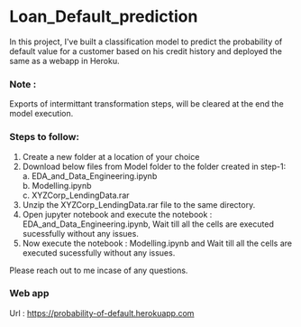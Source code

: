 # Loan_Default_prediction

In this project, I've built a classification model to predict the probability of default value for a customer based on his credit history and deployed the same as a webapp in Heroku.

### Note :  
Exports of intermittant transformation steps, will be cleared at the end the model execution.
### Steps to follow:
1. Create a new folder at a location of your choice
2. Download below files from Model folder to the folder created in step-1:  
	a. EDA_and_Data_Engineering.ipynb  
	b. Modelling.ipynb  
	c. XYZCorp_LendingData.rar  
3. Unzip the XYZCorp_LendingData.rar file to the same directory.
4. Open jupyter notebook and execute the notebook : EDA_and_Data_Engineering.ipynb, Wait till all the cells are executed sucessfully without any issues.
5. Now execute the notebook : Modelling.ipynb and Wait till all the cells are executed sucessfully without any issues.

Please reach out to me incase of any questions.


### Web app 
Url : https://probability-of-default.herokuapp.com

